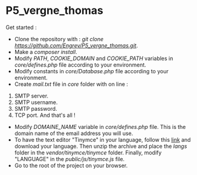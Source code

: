 # P5_vergne_thomas

Get started :
-  Clone the repository with : _git clone https://github.com/Engrev/P5_vergne_thomas.git_.
-  Make a _composer install_.
-  Modify _PATH_, _COOKIE_DOMAIN_ and _COOKIE_PATH_ variables in _core/defines.php_ file according to your environment.
-  Modify constants in _core/Database.php_ file according to your environment.
-  Create _mail.txt_ file in _core_ folder with on line :
1.  SMTP server.
2.  SMTP username.
3.  SMTP password.
4.  TCP port. And that's all !
-  Modify _DOMAINE_NAME_ variable in _core/defines.php_ file.
   This is the domain name of the email address you will use.
-  To have the text editor "Tinymce" in your language, follow this [link](https://www.tiny.cloud/get-tiny/language-packages/) and download your language.
   Then unzip the archive and place the _langs_ folder in the _vendor/tinymce/tinymce_ folder.
   Finally, modify "LANGUAGE" in the _public/js/tinymce.js_ file.
-  Go to the root of the project on your browser.
